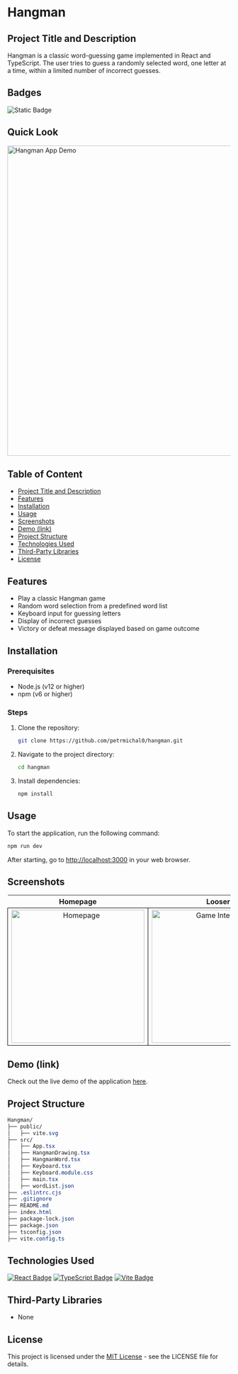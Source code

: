 # Hangman

## Project Title and Description
Hangman is a classic word-guessing game implemented in React and TypeScript. The user tries to guess a randomly selected word, one letter at a time, within a limited number of incorrect guesses. 

## Badges
![Static Badge](https://img.shields.io/badge/status-online-brightgreen)

## Quick Look
<img src="https://github.com/user-attachments/assets/2a2a185e-61a1-43d4-914c-ac32ee6d1795" width="700" alt="Hangman App Demo">

## Table of Content
- [Project Title and Description](#project-title-and-description)
- [Features](#features)
- [Installation](#installation)
- [Usage](#usage)
- [Screenshots](#screenshots)
- [Demo (link)](#demo-link)
- [Project Structure](#project-structure)
- [Technologies Used](#technologies-used)
- [Third-Party Libraries](#third-party-libraries)
- [License](#license)

## Features
- Play a classic Hangman game
- Random word selection from a predefined word list
- Keyboard input for guessing letters
- Display of incorrect guesses
- Victory or defeat message displayed based on game outcome

## Installation

### Prerequisites
- Node.js (v12 or higher)
- npm (v6 or higher)

### Steps

1. Clone the repository:
    ```bash
    git clone https://github.com/petrmichal0/hangman.git
    ```

2. Navigate to the project directory:
    ```bash
    cd hangman
    ```

3. Install dependencies:
    ```bash
    npm install
    ```

## Usage
To start the application, run the following command:
```bash
npm run dev
```

After starting, go to [http://localhost:3000](http://localhost:3000) in your web browser.

## Screenshots

<table>
  <tr>
    <th>Homepage</th>
    <th>Looser</th>
    <th>Winner</th>
  </tr>
  <tr>
    <td style="border: 1px solid black; width: 310px; height: 310px; text-align: center;">
      <a href="https://github.com/user-attachments/assets/ee54384b-89e1-4e79-88af-667018a8f87c" target="_blank" rel="noopener noreferrer">
        <img src="https://github.com/user-attachments/assets/ee54384b-89e1-4e79-88af-667018a8f87c" width="300" height="300" alt="Homepage">
      </a>
    </td>
    <td style="border: 1px solid black; width: 310px; height: 310px; text-align: center;">
      <a href="https://github.com/user-attachments/assets/cb4d08a5-8378-4da5-80ae-7f36d77775ab" target="_blank" rel="noopener noreferrer">
        <img src="https://github.com/user-attachments/assets/cb4d08a5-8378-4da5-80ae-7f36d77775ab" width="300" height="300" alt="Game Interface">
      </a>
    </td>
    <td style="border: 1px solid black; width: 310px; height: 310px; text-align: center;">
      <a href="https://github.com/user-attachments/assets/f7b3463f-95c7-4643-94f1-97f234fdebb1" target="_blank" rel="noopener noreferrer">
        <img src="https://github.com/user-attachments/assets/f7b3463f-95c7-4643-94f1-97f234fdebb1" width="300" height="300" alt="Game Interface">
      </a>
    </td>
  </tr>
</table>

## Demo (link)

Check out the live demo of the application [here](https://hangman2024.netlify.app).

## Project Structure

```css
Hangman/
├── public/
│   ├── vite.svg
├── src/
│   ├── App.tsx
│   ├── HangmanDrawing.tsx
│   ├── HangmanWord.tsx
│   ├── Keyboard.tsx
│   ├── Keyboard.module.css
│   ├── main.tsx
│   ├── wordList.json
├── .eslintrc.cjs
├── .gitignore
├── README.md
├── index.html
├── package-lock.json
├── package.json
├── tsconfig.json
├── vite.config.ts
```

## Technologies Used

[![React Badge](https://img.shields.io/badge/-React-61DBFB?style=for-the-badge&labelColor=black&logo=react&logoColor=61DBFB)](#)
[![TypeScript Badge](https://img.shields.io/badge/-TypeScript-007ACC?style=for-the-badge&labelColor=black&logo=typescript&logoColor=007ACC)](#)
[![Vite Badge](https://img.shields.io/badge/-Vite-646CFF?style=for-the-badge&labelColor=black&logo=vite&logoColor=646CFF)](#)

## Third-Party Libraries

* None

## License

This project is licensed under the [MIT License](https://opensource.org/licenses/MIT) - see the LICENSE file for details.
